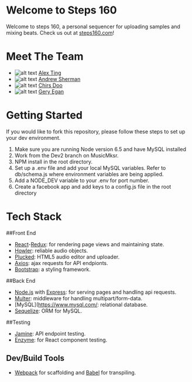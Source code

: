 # Welcome to Steps 160

Welcome to steps 160, a personal sequencer for uploading samples and mixing beats. Check us out at [steps160.com](http://steps160.com/)!

# Meet The Team

* ![alt text](https://avatars2.githubusercontent.com/u/14987737?v=3&s=75) [Alex Ting](https://github.com/acting326)
* ![alt text](https://avatars3.githubusercontent.com/u/13542220?v=3&s=75>) [Andrew Sherman](https://github.com/ashermanwmf)
* ![alt text](https://avatars3.githubusercontent.com/u/19693600?v=3&s=460) [Chirs Doo](https://github.com/potatosfarmer)
* ![alt text](https://avatars2.githubusercontent.com/u/15621349?v=3&s=400) [Gery Egan](https://github.com/geryegan)

# Getting Started

If you would like to fork this repository, please follow these steps to set up your dev environment.

1. Make sure you are running Node version 6.5 and have MySQL installed
2. Work from the Dev2 branch on MusicMksr.
3. NPM install in the root directory.
4. Set up a .env file and add your local MySQL variables. Refer to db/schema.js where environment variables are being applied.
5. Add a NODE_DEV variable to your .env for port number.
6. Create a facebook app and add keys to a config.js file in the root directory

# Tech Stack

##Front End

* [React](https://facebook.github.io/react/)-[Redux](https://github.com/reactjs/redux): for rendering page views and maintaining state.
* [Howler](https://howlerjs.com/): reliable audio objects.
* [Plucked](https://github.com/plucked/html5-audio-editor): HTML5 audio editor and uploader.
* [Axios](https://github.com/mzabriskie/axios): ajax requests for API endpionts.
* [Bootstrap](http://getbootstrap.com/): a styling framework.

##Back End

* [Node.js](https://nodejs.org/en/) with [Express](http://expressjs.com/): for serving pages and handling api requests.
* [Multer](https://github.com/expressjs/multer): middleware for handling multipart/form-data.
* [MySQL](https://www.mysql.com/: relational database.
* [Sequelize](http://docs.sequelizejs.com/en/v3/): ORM for MySQL.

##Testing

* [Jamine](https://jasmine.github.io/): API endpoint testing.
* [Enzyme](https://github.com/airbnb/enzyme): for React component testing.

## Dev/Build Tools
* [Webpack](https://webpack.github.io/) for scaffolding and [Babel](https://babeljs.io/) for transpiling.
